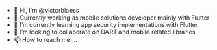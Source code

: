 - 👋 Hi, I’m @victorblaess
- 👀 Currently working as mobile solutions developer mainly with Flutter
- 🌱 I’m currently learning app security implementations with Flutter
- 💞️ I’m looking to collaborate on DART and mobile related libraries
- 📫 How to reach me ...

<!---
victorblaess/victorblaess is a ✨ special ✨ repository because its `README.md` (this file) appears on your GitHub profile.
You can click the Preview link to take a look at your changes.
--->
